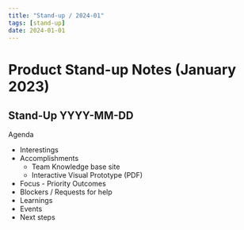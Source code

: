 ```yaml
---
title: "Stand-up / 2024-01"
tags: [stand-up]
date: 2024-01-01
---
```


# Product Stand-up Notes (January 2023)

## Stand-Up YYYY-MM-DD
Agenda 

- Interestings
- Accomplishments
    - Team Knowledge base site
    - Interactive Visual Prototype (PDF)
- Focus - Priority Outcomes
- Blockers / Requests for help
- Learnings
- Events
- Next steps
